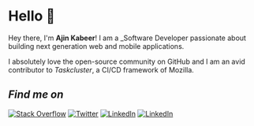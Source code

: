 # Hello 👋

Hey there, I'm **Ajin Kabeer**! I am a _Software Developer passionate about building next generation web and mobile applications.

I absolutely love the open-source community on GitHub and I am an avid contributor to _Taskcluster_, a CI/CD framework of Mozilla.

## _Find me on_

[![Stack Overflow](https://img.icons8.com/color/48/000000/stackoverflow.png)](https://stackoverflow.com/users/11459285/ajin-kabeer) [![Twitter](https://img.icons8.com/fluent/48/000000/twitter.png)](http://twitter.com/kabeerajin) [![LinkedIn](https://img.icons8.com/doodle/48/000000/linkedin--v2.png)](https://in.linkedin.com/in/ajinkabeer) [![LinkedIn](https://img.icons8.com/bubbles/50/000000/medium-new.png)](https://medium.com/@ajinkabeer)
